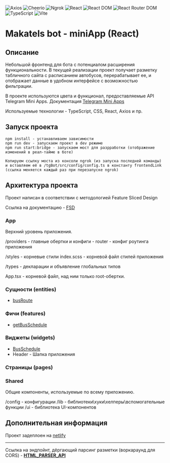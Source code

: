 ![Axios](https://img.shields.io/badge/Axios-1.6.8-red)
![Cheerio](https://img.shields.io/badge/Cheerio-1.0.0--rc.12-orange)
![Ngrok](https://img.shields.io/badge/Ngrok-5.0.0--beta.2-purple)
![React](https://img.shields.io/badge/React-18.2.0-blue)
![React DOM](https://img.shields.io/badge/React_DOM-18.2.0-blue)
![React Router DOM](https://img.shields.io/badge/React_Router_DOM-6.22.3-orange)
![TypeScript](https://img.shields.io/badge/TypeScript-5.2.2-blue)
![Vite](https://img.shields.io/badge/Vite-5.2.0-purple)

# Makatels bot - miniApp (React)

## Описание

Небольшой фронтенд для бота с потенциалом расширения функциональности. В текущей реализации проект получает разметку табличного сайта с расписанием автобусов, перерабатывает ее, и отображает данные в удобном интерфейсе c возможностью фильтрации. 

В проекте используются цвета и функционал, предоставляемые API Telegram Mini Apps. Документация [Telegram Mini Apps](https://core.telegram.org/bots/webapps)

Используемые технологии - TypeScript, CSS, React, Axios и пр.

## Запуск проекта

```
npm install - устанавливаем зависимости
npm run dev - запускаем проект в dev режиме
npm run start:bridge - запускаем мост для разрработки (отображение изменений в реал-тайме в боте)

Копируем ссылку моста из консоли ngrok (из запуска последней команды) и вставляем её в /tgBot/src/config/config.ts в константу frontendLink (ссылка меняется каждый раз при перезапуске ngrok)
```

## Архитектура проекта

Проект написан в соответствии с методологией Feature Sliced Design

Ссылка на документацию - [FSD](https://feature-sliced.design/docs/get-started/tutorial)

### App

Верхний уровень приложения. 

  /providers - главные обертки и конфиги
    - router - конфиг роутинга приложения

  /styles - корневые стили 
    index.scss - корневой файл стилей приложения

  /types - декларации и объявление глобальных типов

App.tsx - корневой файл, над ним только root-обертки.

### Сущности (entities)

- [busRoute](/miniApp/src/entities/busRoute/README.md)

### Фичи (features)

- [getBusSchedule](/miniApp/src/features/getBusSchedule/README.md)

### Виджеты (widgets)

- [BusSchedule](/miniApp/src/widgets/BusSchedule/README.md)
- Header - Шапка приложения

### Страницы (pages)

### Shared

Общие компоненты, используемые по всему приложению. 

  /config - конфигурации
  /lib - библиотеки\хуки\хелперы\вспомогательные функции
  /ui - библиотека UI-компонентов

## Дополнительная информация

Проект задеплоен на [netlify](https://makatels.netlify.app)

----

Ссылка на эндпойнт, дёргающий парсинг разметки (воркараунд для CORS) - [__HTML_PARSER_API__](/miniApp/vite.config.ts) 